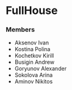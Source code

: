 # FullHouse

### Members
- Aksenov Ivan
- Kostina Polina
- Kochetkov Kirill
- Busigin Andrew
- Goryunov Alexander
- Sokolova Arina
- Aminov Nikitos